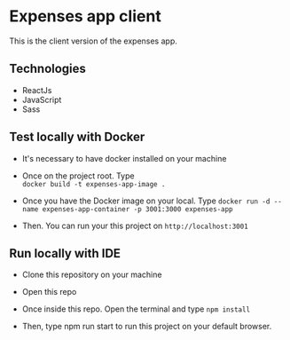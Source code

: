 # Expenses app client

This is the client version of the expenses app.

## Technologies

- ReactJs
- JavaScript
- Sass

## Test locally with Docker

- It's necessary to have docker installed on your machine

- Once on the project root. Type  
`docker build -t expenses-app-image .`

- Once you have the Docker image on your local. Type  `docker run -d --name expenses-app-container -p 3001:3000 expenses-app`

- Then. You can run your this project on `http://localhost:3001`

## Run locally with IDE

- Clone this repository on your machine

- Open this repo

- Once inside this repo. Open the terminal and type   `npm install`

- Then, type npm run start to run this project on your default browser.